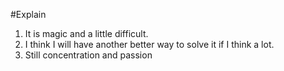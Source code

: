 #Explain
1. It is magic and a little difficult.
2. I think I will have another better way to solve it if I think a lot.
3. Still concentration and passion